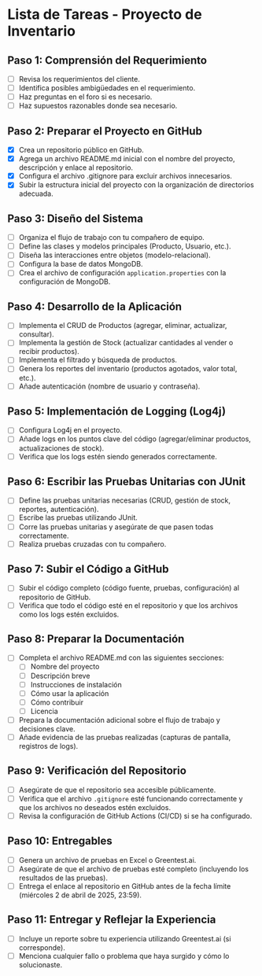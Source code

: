 # Lista de Tareas - Proyecto de Inventario

## Paso 1: Comprensión del Requerimiento
- [ ] Revisa los requerimientos del cliente.
- [ ] Identifica posibles ambigüedades en el requerimiento.
- [ ] Haz preguntas en el foro si es necesario.
- [ ] Haz supuestos razonables donde sea necesario.

## Paso 2: Preparar el Proyecto en GitHub
- [x] Crea un repositorio público en GitHub.
- [x] Agrega un archivo README.md inicial con el nombre del proyecto, descripción y enlace al repositorio.
- [x] Configura el archivo .gitignore para excluir archivos innecesarios.
- [x] Subir la estructura inicial del proyecto con la organización de directorios adecuada.

## Paso 3: Diseño del Sistema
- [ ] Organiza el flujo de trabajo con tu compañero de equipo.
- [ ] Define las clases y modelos principales (Producto, Usuario, etc.).
- [ ] Diseña las interacciones entre objetos (modelo-relacional).
- [ ] Configura la base de datos MongoDB.
- [ ] Crea el archivo de configuración `application.properties` con la configuración de MongoDB.

## Paso 4: Desarrollo de la Aplicación
- [ ] Implementa el CRUD de Productos (agregar, eliminar, actualizar, consultar).
- [ ] Implementa la gestión de Stock (actualizar cantidades al vender o recibir productos).
- [ ] Implementa el filtrado y búsqueda de productos.
- [ ] Genera los reportes del inventario (productos agotados, valor total, etc.).
- [ ] Añade autenticación (nombre de usuario y contraseña).

## Paso 5: Implementación de Logging (Log4j)
- [ ] Configura Log4j en el proyecto.
- [ ] Añade logs en los puntos clave del código (agregar/eliminar productos, actualizaciones de stock).
- [ ] Verifica que los logs estén siendo generados correctamente.

## Paso 6: Escribir las Pruebas Unitarias con JUnit
- [ ] Define las pruebas unitarias necesarias (CRUD, gestión de stock, reportes, autenticación).
- [ ] Escribe las pruebas utilizando JUnit.
- [ ] Corre las pruebas unitarias y asegúrate de que pasen todas correctamente.
- [ ] Realiza pruebas cruzadas con tu compañero.

## Paso 7: Subir el Código a GitHub
- [ ] Subir el código completo (código fuente, pruebas, configuración) al repositorio de GitHub.
- [ ] Verifica que todo el código esté en el repositorio y que los archivos como los logs estén excluidos.

## Paso 8: Preparar la Documentación
- [ ] Completa el archivo README.md con las siguientes secciones:
  - [ ] Nombre del proyecto
  - [ ] Descripción breve
  - [ ] Instrucciones de instalación
  - [ ] Cómo usar la aplicación
  - [ ] Cómo contribuir
  - [ ] Licencia
- [ ] Prepara la documentación adicional sobre el flujo de trabajo y decisiones clave.
- [ ] Añade evidencia de las pruebas realizadas (capturas de pantalla, registros de logs).

## Paso 9: Verificación del Repositorio
- [ ] Asegúrate de que el repositorio sea accesible públicamente.
- [ ] Verifica que el archivo `.gitignore` esté funcionando correctamente y que los archivos no deseados estén excluidos.
- [ ] Revisa la configuración de GitHub Actions (CI/CD) si se ha configurado.

## Paso 10: Entregables
- [ ] Genera un archivo de pruebas en Excel o Greentest.ai.
- [ ] Asegúrate de que el archivo de pruebas esté completo (incluyendo los resultados de las pruebas).
- [ ] Entrega el enlace al repositorio en GitHub antes de la fecha límite (miércoles 2 de abril de 2025, 23:59).

## Paso 11: Entregar y Reflejar la Experiencia
- [ ] Incluye un reporte sobre tu experiencia utilizando Greentest.ai (si corresponde).
- [ ] Menciona cualquier fallo o problema que haya surgido y cómo lo solucionaste.
